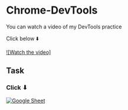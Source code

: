 # Chrome-DevTools
You can watch a video of my DevTools practice

Click below ⬇️

[![Watch the video]](https://youtu.be/uVlLeLA_CdY)

## Task

### Click           ⬇

[![Google Sheet](https://jiahaog.github.io/nativefier-icons/files/google-sheets.ico)](https://docs.google.com/spreadsheets/d/1KK2uHMQUbjn3pe6POsxeNspkvgtd_UT3eCjboPyxmQI/edit#gid=0)
